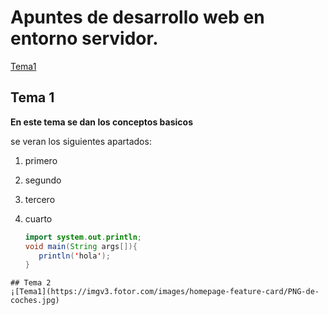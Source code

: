  # Apuntes de desarrollo web en entorno servidor.
 [Tema1](Tema1/README.md)

 ## Tema 1 
**En este tema se dan los conceptos basicos**

se veran los siguientes apartados:

1. primero
2. segundo
3. tercero
4. cuarto


   ```Java
   import system.out.println;
   void main(String args[]){
      println('hola');
   }
  ```
 ## Tema 2
¡[Tema1](https://imgv3.fotor.com/images/homepage-feature-card/PNG-de-coches.jpg)

